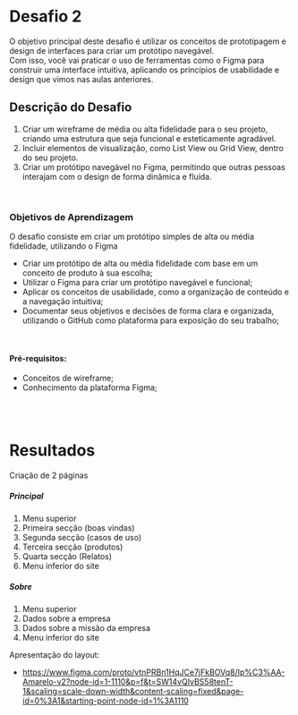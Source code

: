 # Desafio 2

O objetivo principal deste desafio é utilizar os conceitos de prototipagem e design de interfaces para criar um protótipo navegável.  
Com isso, você vai praticar o uso de ferramentas como o Figma para construir uma interface intuitiva, aplicando os princípios de usabilidade e design que vimos nas aulas anteriores.  
  

## Descrição do Desafio

1. Criar um wireframe de média ou alta fidelidade para o seu projeto, criando uma estrutura que seja funcional e esteticamente agradável.  
2. Incluir elementos de visualização, como List View ou Grid View, dentro do seu projeto.  
3. Criar um protótipo navegável no Figma, permitindo que outras pessoas interajam com o design de forma dinâmica e fluída.

<br/>

### Objetivos de Aprendizagem 
O desafio consiste em criar um protótipo simples de alta ou média fidelidade, utilizando o Figma

- Criar um protótipo de alta ou média fidelidade com base em um conceito de produto à sua escolha;
- Utilizar o Figma para criar um protótipo navegável e funcional;
- Aplicar os conceitos de usabilidade, como a organização de conteúdo e a navegação intuitiva;
- Documentar seus objetivos e decisões de forma clara e organizada, utilizando o GitHub como plataforma para exposição do seu trabalho;

<br/>

#### Pré-requisitos:

- Conceitos de wireframe;
- Conhecimento da plataforma Figma;

<br/>
<br/>

# Resultados
Criação de 2 páginas  

##### Principal  
  1. Menu superior  
  2. Primeira secção (boas vindas)  
  3. Segunda secção (casos de uso)  
  4. Terceira secção (produtos)  
  5. Quarta secção (Relatos)  
  6. Menu inferior do site  
  
##### Sobre  
  1. Menu superior  
  2. Dados sobre a empresa  
  3. Dados sobre a missão da empresa  
  4. Menu inferior do site  

Apresentação do layout:
- https://www.figma.com/proto/vtnPRBn1HqJCe7jFkBOVq8/Ip%C3%AA-Amarelo-v2?node-id=1-1110&p=f&t=SW14vQIvBS58tenT-1&scaling=scale-down-width&content-scaling=fixed&page-id=0%3A1&starting-point-node-id=1%3A1110
